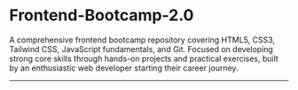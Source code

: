 # Frontend-Bootcamp-2.0

A comprehensive frontend bootcamp repository covering HTML5, CSS3, Tailwind CSS, JavaScript fundamentals, and Git. Focused on developing strong core skills through hands-on projects and practical exercises, built by an enthusiastic web developer starting their career journey.

---
